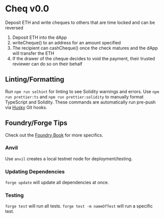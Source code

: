 # Cheq v0.0
Deposit ETH and write cheques to others that are time locked and can be reversed

1. Deposit ETH into the dApp
2. writeCheque() to an address for an amount specified
3. The recipient can cashCheque() once the check matures and the dApp will transfer the ETH
4. If the drawer of the cheque decides to void the payment, their trusted reviewer can do so on their behalf


## Linting/Formatting
Run ```npm run solhint``` for linting to see Solidity warnings and errors.
Use ```npm run prettier:ts``` and ```npm run prettier:solidity``` to manually format TypeScript and Solidity.
These commands are automatically run pre-push via [Husky](https://github.com/typicode/husky) Git hooks.
## Foundry/Forge Tips
Check out the [Foundry Book](https://book.getfoundry.sh/) for more specifics.
### Anvil
Use ```anvil``` creates a local testnet node for deployment/testing.
### Updating Dependencies
```forge update``` will update all dependencies at once.
### Testing
```forge test``` will run all tests.
```forge test -m nameOfTest``` will run a specific test.